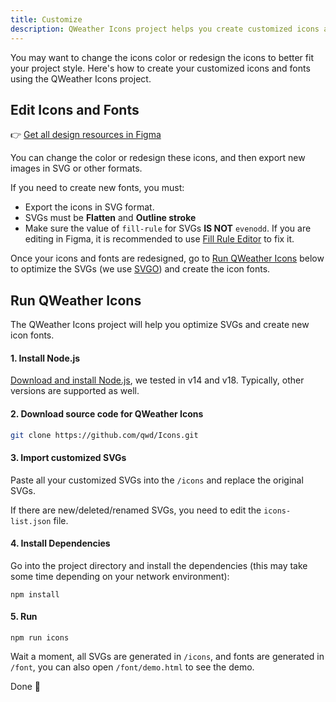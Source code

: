 ```yaml
---
title: Customize
description: QWeather Icons project helps you create customized icons and icon fonts.
---
```


You may want to change the icons color or redesign the icons to better fit your project style. Here's how to create your customized icons and fonts using the QWeather Icons project.

## Edit Icons and Fonts

👉 [Get all design resources in Figma](https://www.figma.com/community/file/1196353857920331062)

You can change the color or redesign these icons, and then export new images in SVG or other formats.

If you need to create new fonts, you must:

- Export the icons in SVG format.
- SVGs must be **Flatten** and **Outline stroke**
- Make sure the value of `fill-rule` for SVGs **IS NOT** `evenodd`. If you are editing in Figma, it is recommended to use [Fill Rule Editor](https://www.figma.com/community/plugin/771155994770327940) to fix it.

Once your icons and fonts are redesigned, go to [Run QWeather Icons](#run-qweather-icons) below to optimize the SVGs (we use [SVGO](https://github.com/svg/svgo)) and create the icon fonts.

## Run QWeather Icons

The QWeather Icons project will help you optimize SVGs and create new icon fonts.

#### 1. Install Node.js

[Download and install Node.js](https://nodejs.org), we tested in v14 and v18. Typically, other versions are supported as well.

#### 2. Download source code for QWeather Icons 

```sh
git clone https://github.com/qwd/Icons.git
```

#### 3. Import customized SVGs

Paste all your customized SVGs into the `/icons` and replace the original SVGs.

If there are new/deleted/renamed SVGs, you need to edit the `icons-list.json` file.

#### 4. Install Dependencies

Go into the project directory and install the dependencies (this may take some time depending on your network environment):

```
npm install
```

#### 5. Run

```
npm run icons
```

Wait a moment, all SVGs are generated in `/icons`, and fonts are generated in `/font`, you can also open `/font/demo.html` to see the demo.

Done 🎉